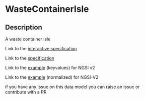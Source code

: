 # WasteContainerIsle

## Description 

A waste container isle

Link to the [interactive specification](https://swagger.lab.fiware.org/?url=https://smart-data-models.github.io/dataModel.WasteManagement/WasteContainerIsle/swagger.yaml)

Link to the [specification](https://smart-data-models.github.io/dataModel.WasteManagement/WasteContainerIsle/doc/spec.md)

Link to the [example](https://smart-data-models.github.io/dataModel.WasteManagement/WasteContainerIsle/examples/example.json) (keyvalues) for NGSI v2

Link to the [example](https://smart-data-models.github.io/dataModel.WasteManagement/WasteContainerIsle/examples/example-normalized.json) (normalized) for NGSI-V2


 if you have any issue on this data model you can raise an issue or contribute with a PR